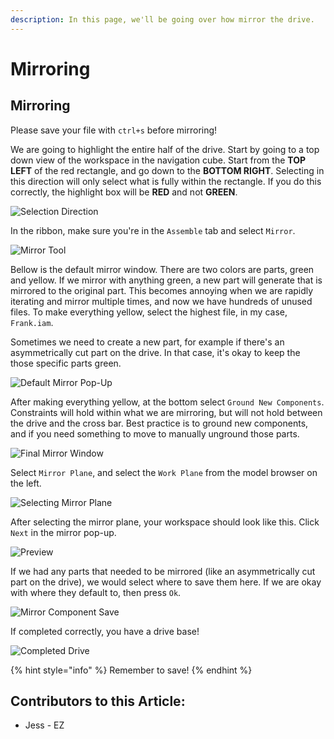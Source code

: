 ```yaml
---
description: In this page, we'll be going over how mirror the drive.
---
```


# Mirroring

## Mirroring

Please save your file with `ctrl+s` before mirroring! &#x20;

We are going to highlight the entire half of the drive.  Start by going to a top down view of the workspace in the navigation cube.  Start from the **TOP LEFT** of the red rectangle, and go down to the **BOTTOM RIGHT**.  Selecting in this direction will only select what is fully within the rectangle.  If you do this correctly, the highlight box will be **RED** and not **GREEN**.&#x20;

![Selection Direction](<../../../.gitbook/assets/selecting drive.png>)

In the ribbon, make sure you're in the `Assemble` tab and select `Mirror`.

![Mirror Tool](<../../../.gitbook/assets/image (96).png>)

Bellow is the default mirror window.  There are two colors are parts, green and yellow.  If we mirror with anything green, a new part will generate that is mirrored to the original part.  This becomes annoying when we are rapidly iterating and mirror multiple times, and now we have hundreds of unused files.  To make everything yellow, select the highest file, in my case, `Frank.iam`.&#x20;

Sometimes we need to create a new part, for example if there's an asymmetrically cut part on the drive.  In that case, it's okay to keep the those specific parts green.&#x20;

![Default Mirror Pop-Up](<../../../.gitbook/assets/image (98).png>)

After making everything yellow, at the bottom select `Ground New Components`.  Constraints will hold within what we are mirroring, but will not hold between the drive and the cross bar.  Best practice is to ground new components, and if you need something to move to manually unground those parts.&#x20;

![Final Mirror Window](<../../../.gitbook/assets/image (99).png>)

Select `Mirror Plane`, and select the `Work Plane` from the model browser on the left.&#x20;

![Selecting Mirror Plane](<../../../.gitbook/assets/image (100).png>)

After selecting the mirror plane, your workspace should look like this.  Click `Next` in the mirror pop-up.&#x20;

![Preview](<../../../.gitbook/assets/image (101).png>)

If we had any parts that needed to be mirrored (like an asymmetrically cut part on the drive), we would select where to save them here.  If we are okay with where they default to, then press `Ok`.

![Mirror Component Save](<../../../.gitbook/assets/image (102).png>)

If completed correctly, you have a drive base!

![Completed Drive](<../../../.gitbook/assets/image (115).png>)

{% hint style="info" %}
Remember to save!
{% endhint %}



## Contributors to this Article:

* Jess - EZ
